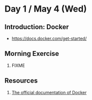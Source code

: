 # Day 1 / May 4 (Wed)

## Introduction: Docker

* https://docs.docker.com/get-started/

## Morning Exercise

1. FIXME

## Resources

1. [The official documentation of Docker](https://docs.docker.com/)
